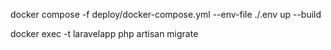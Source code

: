 docker compose -f deploy/docker-compose.yml --env-file ./.env up --build

docker exec -t laravelapp php artisan migrate
